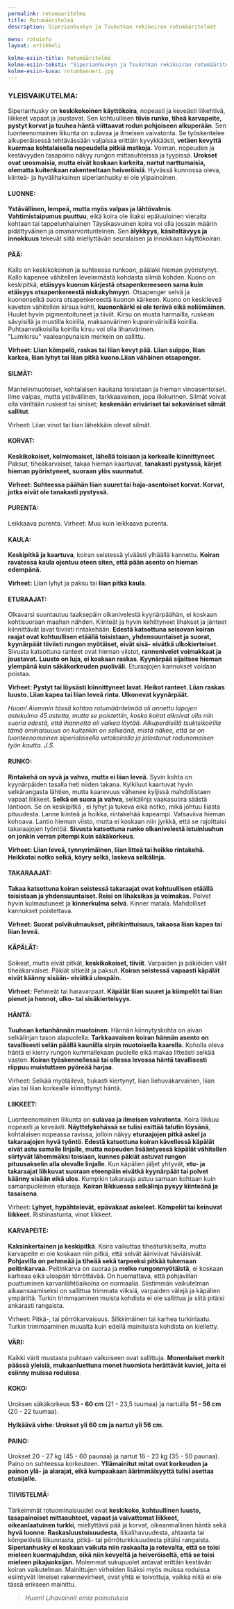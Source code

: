 ```yaml
---
permalink: rotumaaritelma
title: Rotumääritelmä
description: Siperianhuskyn ja Tsukotkan rekikoiran rotumääritelmät

menu: rotuinfo
layout: artikkeli

kolme-esiin-title: Rotumääritelmä
kolme-esiin-teksti: "Siperianhuskyn ja Tsukotkan rekikoiran rotumääritelmät."
kolme-esiin-kuva: rotumbanneri.jpg
---
```


### YLEISVAIKUTELMA: 

Siperianhusky on **keskikokoinen käyttökoira**,
nopeasti ja keveästi liikehtivä, liikkeet vapaat ja joustavat. Sen
kohtuullisen **tiivis runko, tiheä karvapeite, pystyt korvat ja tuuhea häntä**
**viittaavat rodun pohjoiseen alkuperään**. Sen luonteenomainen liikunta
on sulavaa ja ilmeisen vaivatonta. Se työskentelee alkuperäisessä
tehtävässään valjaissa erittäin kyvykkäästi, **vetäen kevyttä kuormaa**
**kohtalaisella nopeudella pitkiä matkoja**. Voiman, nopeuden ja
kestävyyden tasapaino näkyy rungon mittasuhteissa ja tyypissä. **Urokset**
**ovat urosmaisia, mutta eivät koskaan karkeita, nartut narttumaisia,**
**olematta kuitenkaan rakenteeltaan heiveröisiä**. Hyvässä kunnossa oleva,
kiinteä- ja hyvälihaksinen siperianhusky ei ole ylipainoinen.

####  LUONNE: 

**Ystävällinen, lempeä, mutta myös valpas ja lähtövalmis**.
**Vahtimistaipumus puuttuu**, eikä koira ole liiaksi epäluuloinen vieraita
kohtaan tai tappelunhaluinen Täysikasvuinen koira voi olla jossain
määrin pidättyväinen ja omanarvontunteinen. Sen **älykkyys,**
**käsiteltävyys ja innokkuus** tekevät siitä miellyttävän seuralaisen ja
innokkaan käyttökoiran.

#### PÄÄ:

Kallo on keskikokoinen ja suhteessa runkoon, päälaki hieman
pyöristynyt. Kallo kapenee vähitellen leveimmästä kohdasta silmiä
kohden. Kuono on keskipitkä, **etäisyys kuonon kärjestä**
**otsapenkereeseen sama kuin etäisyys otsapenkereestä niskakyhmyyn**.
Otsapenger selvä ja kuononselkä suora otsapenkereestä kuonon kärkeen.
Kuono on keskileveä kaveten vähitellen kirsua kohti, **kuononkärki ei ole terävä eikä neliömäinen**. Huulet hyvin pigmentoituneet ja tiiviit. Kirsu on musta harmailla, ruskean sävyisillä ja mustilla koirilla, maksanvärinen kuparinvärisillä koirilla. Puhtaanvalkoisilla koirilla kirsu voi olla lihanvärinen. &quot;Lumikirsu&quot; vaaleanpunaisin merkein on sallittu. 

**Virheet: Liian kömpelö, raskas tai liian kevyt pää. Liian suippo, liian karkea, liian lyhyt tai liian pitkä kuono.Liian vähäinen otsapenger.**

#### SILMÄT: 

Mantelinmuotoiset, kohtalaisen kaukana toisistaan ja hieman vinoasentoiset. Ilme valpas, mutta ystävällinen,
tarkkaavainen, jopa ilkikurinen. Silmät voivat olla väriltään ruskeat tai siniset; **keskenään eriväriset tai sekaväriset silmät sallitut**. 

Virheet: Liian vinot tai liian lähekkäin olevat silmät.

####  KORVAT: 

**Keskikokoiset, kolmiomaiset, lähellä toisiaan ja korkealle kiinnittyneet**. Paksut, tiheäkarvaiset, takaa hieman kaartuvat, **tanakasti pystyssä, kärjet hieman pyöristyneet, suoraan ylös suunnatut**. 

**Virheet: Suhteessa päähän liian suuret tai haja-asentoiset korvat. Korvat, jotka eivät ole tanakasti pystyssä.**

####  PURENTA:

Leikkaava purenta. Virheet: Muu kuin leikkaava purenta.

####  KAULA: 

**Keskipitkä ja kaartuva**, koiran seistessä ylväästi ylhäällä kannettu. **Koiran ravatessa kaula ojentuu eteen siten, että pään asento on hieman edempänä.** 

**Virheet:** Liian lyhyt ja paksu tai **liian pitkä kaula**.

#### ETURAAJAT:

Olkavarsi suuntautuu taaksepäin olkanivelestä kyynärpäähän, ei koskaan kohtisuoraan maahan nähden. Kiinteät ja hyvin kehittyneet lihakset ja jänteet kiinnittävät lavat tiiviisti rintakehään. **Edestä katsottuna seisovan koiran raajat ovat kohtuullisen etäällä toisistaan, yhdensuuntaiset ja suorat, kyynärpäät tiiviisti rungon myötäiset, eivät sisä- eivätkä ulkokierteiset**. Sivusta katsottuna ranteet ovat hieman viistot, **rannenivelet voimakkaat ja joustavat.** **Luusto on luja, ei koskaan raskas**. **Kyynärpää sijaitsee hieman ylempänä kuin säkäkorkeuden  puoliväli.** Eturaajojen kannukset voidaan poistaa. 

**Virheet: Pystyt tai löysästi kiinnittyneet lavat. Heikot ranteet. Liian raskas**
**luusto. Liian kapea tai liian leveä rinta. Ulkonevat kyynärpäät.**

*Huom! Aiemmin tässä kohtaa rotumääritelmää oli annettu lapojen astekulma 45 astetta, mutta se poistettiin, koska koirat alkoivat olla niin suoria edestä, että ihannetta oli vaikea löytää. Alkuperäisillä tsuktsikoirilla tämä ominaisuuus on kuitenkin on selkeänä, mistä näkee, että se on luonteenomainen siperialaisella vetokoiralla ja jalostunut rodunomaisen*
*työn kautta. J.S.*

####  RUNKO: 

**Rintakehä on syvä ja vahva, mutta ei liian leveä**. Syvin kohta on kyynärpäiden tasalla heti niiden takana.
Kylkiluut kaartuvat hyvin selkärangasta lähtien, mutta kaarevuus vähenee kyljissä mahdollistaen vapaat liikkeet. **Selkä on suora ja vahva**, selkälinja vaakasuora säästä lantioon. Se on keskipitkä , ei lyhyt ja tukeva eikä notko, mikä johtuu
liiasta pituudesta. Lanne kiinteä ja hoikka, rintakehää kapeampi. Vatsaviiva hieman kohoava. Lantio hieman viisto,
mutta ei koskaan niin jyrkkä, että se rajoittaisi takaraajojen työntöä. **Sivusta katsottuna runko olkanivelestä istuinluuhun on jonkin verran pitempi kuin säkäkorkeus**. 

**Virheet: Liian leveä, tynnyrimäinen, liian litteä tai heikko rintakehä. Heikkotai notko selkä, köyry selkä, laskeva selkälinja.**

####  TAKARAAJAT: 

**Takaa katsottuna koiran seistessä takaraajat ovat kohtuullisen etäällä toisistaan ja yhdensuuntaiset. Reisi on lihaksikas ja voimakas.** Polvet hyvin kulmautuneet ja **kinnerkulma selvä**. Kinner matala. Mahdolliset kannukset poistettava. 

**Virheet: Suorat polvikulmaukset, pihtikinttuisuus, takaosa liian kapea tai liian leveä.**

####  KÄPÄLÄT: 

Soikeat, mutta eivät pitkät, **keskikokoiset, tiiviit**. Varpaiden ja päkiöiden välit tiheäkarvaiset. Päkiät sitkeät ja paksut. **Koiran seistessä vapaasti käpälät eivät käänny sisään- eivätkä ulospäin.** 

**Virheet:** Pehmeät tai haravarpaat. **Käpälät liian suuret ja kömpelöt tai liian pienet ja hennot, ulko- tai sisäkierteisyys.**

####  HÄNTÄ: 

**Tuuhean ketunhännän muotoinen**. Hännän kiinnytyskohta on aivan selkälinjan tason alapuolella. **Tarkkaavaisen koiran hännän asento on tavallisesti selän päällä kauniilla sirpin muotoisella kaarella.** Koholla oleva häntä ei kierry rungon kummallekaan puolelle eikä makaa litteästi selkää vasten. **Koiran työskennellessä tai ollessa levossa häntä tavallisesti riippuu muistuttaen pyöreää harjaa**. 

Virheet: Selkää myötäilevä, tiukasti kiertynyt, liian liehuvakarvainen, liian alas tai liian korkealle kiinnittynyt häntä.

####  LIIKKEET: 

Luonteenomainen liikunta on **sulavaa ja ilmeisen vaivatonta**. Koira liikkuu nopeasti ja keveästi. **Näyttelykehässä se tulisi esittää talutin löysänä**, kohtalaisen nopeassa ravissa, jolloin näkyy **eturaajojen pitkä askel ja takaraajojen hyvä työntö**. **Edestä katsottuna koiran kävellessä käpälät eivät astu samalle linjalle, mutta nopeuden lisääntyessä käpälät vähitellen siirtyvät lähemmäksi toisiaan, kunnes päkiät astuvat rungon pituusakselin alla olevalle linjalle**. Kun käpälien jäljet yhtyvät, **etu- ja takaraajat liikkuvat suoraan eteenpäin eivätkä kyynärpäät tai polvet käänny sisään eikä ulos**. Kumpikin takaraaja astuu samaan kohtaan kuin samanpuoleinen eturaaja. **Koiran liikkuessa selkälinja pysyy kiinteänä ja tasaisena**. 

Virheet: **Lyhyet, hypähtelevät, epävakaat askeleet. Kömpelöt tai keinuvat liikkeet.** Ristiinastunta, vinot liikkeet.

####  KARVAPEITE: 

**Kaksinkertainen ja keskipitkä**. Koira vaikuttaa tiheäturkkiselta, mutta karvapeite ei ole koskaan niin pitkä, että selvät ääriviivat häviäisivät. **Pohjavilla on pehmeää ja tiheää sekä tarpeeksi pitkää tukemaan peitinkarvaa.** Peitinkarva on suoraa ja **melko rungonmyötäistä**, ei koskaan karheaa eikä ulospäin törröttävää. On huomattava, että pohjavillan puuttuminen karvanlähtöaikoina on normaalia. Siistimmän vaikutelman aikaansaamiseksi on sallittua trimmata viiksiä, varpaiden välejä ja käpälien ympäriltä. Turkin trimmaaminen muista kohdista ei ole sallittua ja siitä pitäisi ankarasti rangaista. 

Virheet: Pitkä-, tai pörrökarvaisuus. Silkkimäinen tai karhea turkinlaatu. Turkin trimmaaminen muualta kuin edellä mainituista kohdista on kielletty.

####  VÄRI: 

Kaikki värit mustasta puhtaan valkoiseen ovat sallittuja. **Monenlaiset merkit päässä yleisiä, mukaanluettuna monet huomiota herättävät kuviot, joita ei esiinny muissa roduissa**.

#### KOKO: 

Uroksen säkäkorkeus **53 - 60 cm** (21 - 23,5 tuumaa) ja nartuilla **51 - 56 cm** (20 - 22 tuumaa). 

**Hylkäävä virhe: Urokset yli 60 cm ja nartut yli 56 cm.**

#### PAINO: 

Urokset 20 - 27 kg (45 - 60 paunaa) ja nartut 16 - 23 kg (35 - 50 paunaa). Paino on suhteessa korkeuteen. **Yllämainitut mitat ovat korkeuden ja painon ylä- ja alarajat, eikä kumpaakaan äärimmäisyyttä tulisi asettaa etusijalle.**

#### TIIVISTELMÄ: 

Tärkeimmät rotuominaisuudet ovat **keskikoko, kohtuullinen luusto, tasapainoiset mittasuhteet, vapaat ja vaivattomat liikkeet, oikeanlaatuinen turkki**, miellyttävä pää ja korvat, oikeanmallinen häntä sekä **hyvä luonne**. **Raskasluustoisuudesta**, liikalihavuudesta, ahtaasta tai kömpelöstä liikunnasta, pitkä- tai pörröturkkisuudesta pitäisi rangaista. **Siperianhusky ei koskaan vaikuta niin raskaalta ja rotevalta, että se toisi mieleen kuormajuhdan, eikä niin kevyeltä ja heiveröiseltä, että se toisi mieleen pikajuoksijan.** Molemmat sukupuolet antavat erittäin kestävän koiran vaikutelman. Mainittujen virheiden lisäksi myös muissa roduissa esiintyvät ilmeiset rakennevirheet, ovat yhtä ei toivottuja, vaikka niitä ei ole tässä erikseen mainittu.



> *Huom! Lihavoinnit omia painotuksia*

